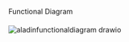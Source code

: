 


Functional Diagram
####
![aladinfunctionaldiagram drawio](https://github.com/exaAshik/ScenarioAladin_Assignment_1/assets/167954881/b4a3c8df-0e84-4345-8499-65af7a135dd9)
